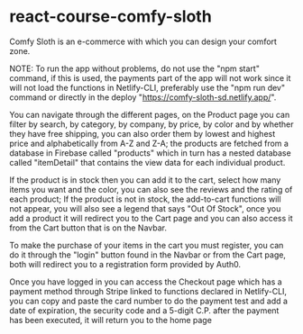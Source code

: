 # react-course-comfy-sloth
 Comfy Sloth is an e-commerce with which you can design your comfort zone.

NOTE: To run the app without problems, do not use the "npm start" command, if this is used, the payments part of the app will not work since it will not load the functions in Netlify-CLI, preferably use the "npm run dev" command or directly in the deploy "https://comfy-sloth-sd.netlify.app/".

You can navigate through the different pages, on the Product page you can filter by search, by category, by company, by price, by color and by whether they have free shipping, you can also order them by lowest and highest price and alphabetically from A-Z and Z-A; the products are fetched from a database in Firebase called "products" which in turn has a nested database called "itemDetail" that contains the view data for each individual product.

If the product is in stock then you can add it to the cart, select how many items you want and the color, you can also see the reviews and the rating of each product; If the product is not in stock, the add-to-cart functions will not appear, you will also see a legend that says "Out Of Stock", once you add a product it will redirect you to the Cart page and you can also access it from the Cart button that is on the Navbar.

To make the purchase of your items in the cart you must register, you can do it through the "login" button found in the Navbar or from the Cart page, both will redirect you to a registration form provided by Auth0. 

Once you have logged in you can access the Checkout page which has a payment method through Stripe linked to functions declared in Netlify-CLI, you can copy and paste the card number to do the payment test and add a date of expiration, the security code and a 5-digit C.P. after the payment has been executed, it will return you to the home page
